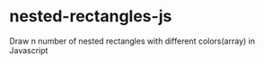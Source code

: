 # nested-rectangles-js
Draw n number of nested rectangles with different colors(array) in Javascript
